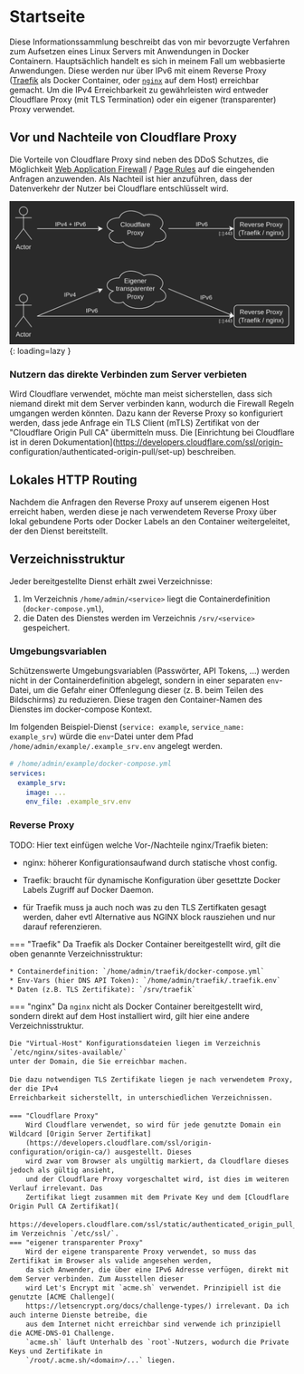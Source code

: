 # Startseite

Diese Informationssammlung beschreibt das von mir bevorzugte Verfahren zum 
Aufsetzen eines Linux Servers mit Anwendungen in Docker Containern. Hauptsächlich 
handelt es sich in meinem Fall um webbasierte Anwendungen. Diese werden nur über 
IPv6 mit einem Reverse Proxy ([Traefik](https://traefik.io/) als Docker Container, 
oder [`nginx`](https://www.nginx.com/) auf dem Host) erreichbar gemacht. Um die 
IPv4 Erreichbarkeit zu gewährleisten wird entweder Cloudflare Proxy (mit TLS 
Termination) oder ein eigener (transparenter) Proxy verwendet.

## Vor und Nachteile von Cloudflare Proxy

Die Vorteile von Cloudflare Proxy sind neben des DDoS Schutzes, die Möglichkeit [Web 
Application Firewall](https://developers.cloudflare.com/waf/managed-rules/) / [Page 
Rules](https://www.cloudflare.com/features-page-rules/) auf die eingehenden Anfragen
anzuwenden. Als Nachteil ist hier anzuführen, dass der Datenverkehr der Nutzer bei 
Cloudflare entschlüsselt wird.

![Schaubild](img/schaubild_cloudflare-vs-transparent-proxy.png){: loading=lazy }

### Nutzern das direkte Verbinden zum Server verbieten

Wird Cloudflare verwendet, möchte man meist sicherstellen, dass sich niemand direkt 
mit dem Server verbinden kann, wodurch die Firewall Regeln umgangen werden könnten. 
Dazu kann der Reverse Proxy so konfiguriert werden, dass jede Anfrage ein TLS Client 
(mTLS) Zertifikat von der "Cloudflare Origin Pull CA" übermitteln muss. Die [Einrichtung 
bei Cloudflare ist in deren Dokumentation](https://developers.cloudflare.com/ssl/origin-
configuration/authenticated-origin-pull/set-up) beschreiben.

## Lokales HTTP Routing

Nachdem die Anfragen den Reverse Proxy auf unserem eigenen Host erreicht haben, werden 
diese je nach verwendetem Reverse Proxy über lokal gebundene Ports oder Docker Labels
an den Container weitergeleitet, der den Dienst bereitstellt.

## Verzeichnisstruktur

Jeder bereitgestellte Dienst erhält zwei Verzeichnisse:  
1. Im Verzeichnis `/home/admin/<service>` liegt die Containerdefinition (`docker-compose.yml`),  
2. die Daten des Dienstes werden im Verzeichnis `/srv/<service>` gespeichert.

### Umgebungsvariablen

Schützenswerte Umgebungsvariablen (Passwörter, API Tokens, ...) werden nicht in der 
Containerdefinition abgelegt, sondern in einer separaten `env`-Datei, um die Gefahr einer 
Offenlegung dieser (z. B. beim Teilen des Bildschirms) zu reduzieren. Diese tragen den 
Container-Namen des Dienstes im docker-compose Kontext.

Im folgenden Beispiel-Dienst (`service: example`, `service_name: example_srv`) würde die 
`env`-Datei unter dem Pfad `/home/admin/example/.example_srv.env` angelegt werden.
```yaml
# /home/admin/example/docker-compose.yml
services:
  example_srv:
    image: ...
    env_file: .example_srv.env
```

### Reverse Proxy

TODO: Hier text einfügen welche Vor-/Nachteile nginx/Traefik bieten:

* nginx: höherer Konfigurationsaufwand durch statische vhost config.
* Traefik: braucht für dynamische Konfiguration über gesettzte Docker Labels Zugriff auf Docker Daemon.

* für Traefik muss ja auch noch was zu den TLS Zertifkaten gesagt werden, daher evtl Alternative aus NGINX block rausziehen und nur darauf referenzieren.

=== "Traefik"
    Da Traefik als Docker Container bereitgestellt wird, gilt die oben genannte Verzeichnisstruktur:

    * Containerdefinition: `/home/admin/traefik/docker-compose.yml`  
    * Env-Vars (hier DNS API Token): `/home/admin/traefik/.traefik.env`  
    * Daten (z.B. TLS Zertifikate): `/srv/traefik`  
=== "nginx"
    Da `nginx` nicht als Docker Container bereitgestellt wird, sondern direkt auf dem Host 
    installiert wird, gilt hier eine andere Verzeichnisstruktur.

    Die "Virtual-Host" Konfigurationsdateien liegen im Verzeichnis `/etc/nginx/sites-available/`
    unter der Domain, die Sie erreichbar machen.

    Die dazu notwendigen TLS Zertifikate liegen je nach verwendetem Proxy, der die IPv4 
    Erreichbarkeit sicherstellt, in unterschiedlichen Verzeichnissen.

    === "Cloudflare Proxy"
        Wird Cloudflare verwendet, so wird für jede genutzte Domain ein Wildcard [Origin Server Zertifikat]
        (https://developers.cloudflare.com/ssl/origin-configuration/origin-ca/) ausgestellt. Dieses
        wird zwar vom Browser als ungültig markiert, da Cloudflare dieses jedoch als gültig ansieht,
        und der Cloudflare Proxy vorgeschaltet wird, ist dies im weiteren Verlauf irrelevant. Das 
        Zertifikat liegt zusammen mit dem Private Key und dem [Cloudflare Origin Pull CA Zertifikat](
        https://developers.cloudflare.com/ssl/static/authenticated_origin_pull_ca.pem) im Verzeichnis `/etc/ssl/`.
    === "eigener transparenter Proxy"
        Wird der eigene transparente Proxy verwendet, so muss das Zertifikat im Browser als valide angesehen werden,
        da sich Anwender, die über eine IPv6 Adresse verfügen, direkt mit dem Server verbinden. Zum Ausstellen dieser
        wird Let's Encrypt mit `acme.sh` verwendet. Prinzipiell ist die genutzte [ACME Challenge](
        https://letsencrypt.org/docs/challenge-types/) irrelevant. Da ich auch interne Dienste betreibe, die 
        aus dem Internet nicht erreichbar sind verwende ich prinzipiell die ACME-DNS-01 Challenge.
        `acme.sh` läuft Unterhalb des `root`-Nutzers, wodurch die Private Keys und Zertifikate in 
        `/root/.acme.sh/<domain>/...` liegen.

